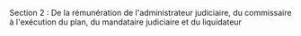 Section 2 : De la rémunération de l'administrateur judiciaire, du commissaire à l'exécution du plan, du mandataire judiciaire et du liquidateur
